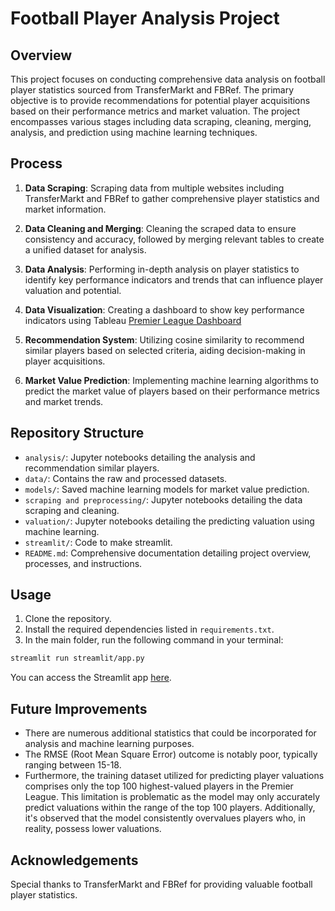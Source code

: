 # Football Player Analysis Project

## Overview
This project focuses on conducting comprehensive data analysis on football player statistics sourced from TransferMarkt and FBRef. The primary objective is to provide recommendations for potential player acquisitions based on their performance metrics and market valuation. The project encompasses various stages including data scraping, cleaning, merging, analysis, and prediction using machine learning techniques.

## Process
1. **Data Scraping**: Scraping data from multiple websites including TransferMarkt and FBRef to gather comprehensive player statistics and market information.
2. **Data Cleaning and Merging**: Cleaning the scraped data to ensure consistency and accuracy, followed by merging relevant tables to create a unified dataset for analysis.
3. **Data Analysis**: Performing in-depth analysis on player statistics to identify key performance indicators and trends that can influence player valuation and potential.
4. **Data Visualization**: Creating a dashboard to show key performance indicators using Tableau [Premier League Dashboard](https://public.tableau.com/views/PremierLeagueDashboard_17114368574660/PremierLeagueDashboard?:language=en-US&:sid=&:display_count=n&:origin=viz_share_link)

5. **Recommendation System**: Utilizing cosine similarity to recommend similar players based on selected criteria, aiding decision-making in player acquisitions.
6. **Market Value Prediction**: Implementing machine learning algorithms to predict the market value of players based on their performance metrics and market trends.

## Repository Structure
- `analysis/`: Jupyter notebooks detailing the analysis and recommendation similar players.
- `data/`: Contains the raw and processed datasets.
- `models/`: Saved machine learning models for market value prediction.
- `scraping and preprocessing/`: Jupyter notebooks detailing the data scraping and cleaning.
- `valuation/`: Jupyter notebooks detailing the predicting valuation using machine learning.
- `streamlit/`: Code to make streamlit.
- `README.md`: Comprehensive documentation detailing project overview, processes, and instructions.

## Usage
1. Clone the repository.
2. Install the required dependencies listed in `requirements.txt`.
3. In the main folder, run the following command in your terminal:

```bash
streamlit run streamlit/app.py
```
You can access the Streamlit app [here](https://premierleaguerecommend.streamlit.app/).

## Future Improvements
- There are numerous additional statistics that could be incorporated for analysis and machine learning purposes.
- The RMSE (Root Mean Square Error) outcome is notably poor, typically ranging between 15-18.
- Furthermore, the training dataset utilized for predicting player valuations comprises only the top 100 highest-valued players in the Premier League. This limitation is problematic as the model may only accurately predict valuations within the range of the top 100 players. Additionally, it's observed that the model consistently overvalues players who, in reality, possess lower valuations.

## Acknowledgements
Special thanks to TransferMarkt and FBRef for providing valuable football player statistics.
